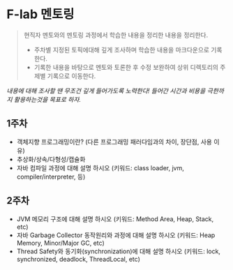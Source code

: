 # F-lab 멘토링
> 현직자 멘토와의 멘토링 과정에서 학습한 내용을 정리한 내용을 정리한다.
> + 주차별 지정된 토픽에대해 깊게 조사하며 학습한 내용을 마크다운으로 기록한다.
> + 기록한 내용을 바탕으로 멘토와 토론한 후 수정 보완하여 상위 디렉토리의 주제별 기록으로 이동한다.

<i>내용에 대해 조사할 땐 무조건 깊게 들어가도록 노력한다! 들어간 시간과 비용을 극한까지 활용하는것을 목표로 하자.</i> 


## 1주차 
+ 객체지향 프로그래밍이란? (다른 프로그래밍 패러다임과의 차이, 장단점, 사용 이유)
+ 추상화/상속/다형성/캡슐화
+ 자바 컴파일 과정에 대해 설명 하시오 (키워드: class loader, jvm, compiler/interpreter, 등)

## 2주차
+ JVM 메모리 구조에 대해 설명 하시오 (키워드: Method Area, Heap, Stack, etc)
+ 자바 Garbage Collector 동작원리와 과정에 대해 설명 하시오 (키워드: Heap Memory, Minor/Major GC, etc)
+ Thread Safety와 동기화(synchronization)에 대해 설명 하시오 (키워드: lock, synchronized, deadlock, ThreadLocal, etc)

